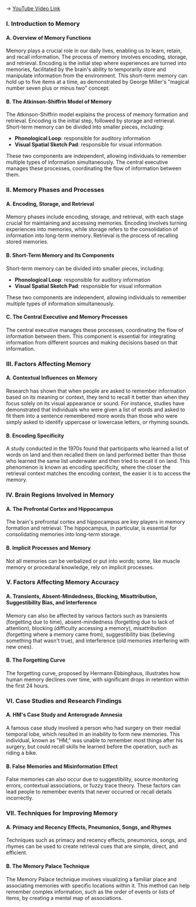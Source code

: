 -> [YouTube Video Link](https://www.youtube.com/watch?v=8Gi-tgC6YGk&list=PLWoagukcejEx2ekCL_IH8oE0tSwwYvvtJ&index=8&pp=iAQB)

### I. Introduction to Memory
#### A. Overview of Memory Functions

Memory plays a crucial role in our daily lives, enabling us to learn, retain, and recall information. The process of memory involves encoding, storage, and retrieval. Encoding is the initial step where experiences are turned into memories, facilitated by the brain's ability to temporarily store and manipulate information from the environment. This short-term memory can hold up to five items at a time, as demonstrated by George Miller's "magical number seven plus or minus two" concept.

#### B. The Atkinson-Shiffrin Model of Memory

The Atkinson-Shiffrin model explains the process of memory formation and retrieval. Encoding is the initial step, followed by storage and retrieval. Short-term memory can be divided into smaller pieces, including:

*   **Phonological Loop**: responsible for auditory information
*   **Visual Spatial Sketch Pad**: responsible for visual information

These two components are independent, allowing individuals to remember multiple types of information simultaneously. The central executive manages these processes, coordinating the flow of information between them.

### II. Memory Phases and Processes
#### A. Encoding, Storage, and Retrieval

Memory phases include encoding, storage, and retrieval, with each stage crucial for maintaining and accessing memories. Encoding involves turning experiences into memories, while storage refers to the consolidation of information into long-term memory. Retrieval is the process of recalling stored memories.

#### B. Short-Term Memory and Its Components

Short-term memory can be divided into smaller pieces, including:

*   **Phonological Loop**: responsible for auditory information
*   **Visual Spatial Sketch Pad**: responsible for visual information

These two components are independent, allowing individuals to remember multiple types of information simultaneously.

#### C. The Central Executive and Memory Processes

The central executive manages these processes, coordinating the flow of information between them. This component is essential for integrating information from different sources and making decisions based on that information.

### III. Factors Affecting Memory
#### A. Contextual Influences on Memory

Research has shown that when people are asked to remember information based on its meaning or context, they tend to recall it better than when they focus solely on its visual appearance or sound. For instance, studies have demonstrated that individuals who were given a list of words and asked to fit them into a sentence remembered more words than those who were simply asked to identify uppercase or lowercase letters, or rhyming sounds.

#### B. Encoding Specificity

A study conducted in the 1970s found that participants who learned a list of words on land and then recalled them on land performed better than those who learned the same list underwater and then tried to recall it on land. This phenomenon is known as encoding specificity, where the closer the retrieval context matches the encoding context, the easier it is to access the memory.

### IV. Brain Regions Involved in Memory
#### A. The Prefrontal Cortex and Hippocampus

The brain's prefrontal cortex and hippocampus are key players in memory formation and retrieval. The hippocampus, in particular, is essential for consolidating memories into long-term storage.

#### B. Implicit Processes and Memory

Not all memories can be verbalized or put into words; some, like muscle memory or procedural knowledge, rely on implicit processes.

### V. Factors Affecting Memory Accuracy
#### A. Transients, Absent-Mindedness, Blocking, Misattribution, Suggestibility Bias, and Interference

Memory can also be affected by various factors such as transients (forgetting due to time), absent-mindedness (forgetting due to lack of attention), blocking (difficulty accessing a memory), misattribution (forgetting where a memory came from), suggestibility bias (believing something that wasn't true), and interference (old memories interfering with new ones).

#### B. The Forgetting Curve

The forgetting curve, proposed by Hermann Ebbinghaus, illustrates how human memory declines over time, with significant drops in retention within the first 24 hours.

### VI. Case Studies and Research Findings
#### A. HM's Case Study and Anterograde Amnesia

A famous case study involved a person who had surgery on their medial temporal lobe, which resulted in an inability to form new memories. This individual, known as "HM," was unable to remember most things after his surgery, but could recall skills he learned before the operation, such as riding a bike.

#### B. False Memories and Misinformation Effect

False memories can also occur due to suggestibility, source monitoring errors, contextual associations, or fuzzy trace theory. These factors can lead people to remember events that never occurred or recall details incorrectly.

### VII. Techniques for Improving Memory
#### A. Primacy and Recency Effects, Pneumonics, Songs, and Rhymes

Techniques such as primacy and recency effects, pneumonics, songs, and rhymes can be used to create retrieval cues that are simple, direct, and efficient.

#### B. The Memory Palace Technique

The Memory Palace technique involves visualizing a familiar place and associating memories with specific locations within it. This method can help remember complex information, such as the order of events or lists of items, by creating a mental map of associations.